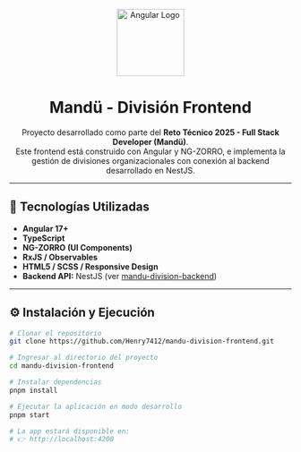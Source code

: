 <p align="center">
  <img src="https://angular.io/assets/images/logos/angular/angular.svg" width="120" alt="Angular Logo" />
</p>

<h1 align="center">Mandü - División Frontend</h1>

<p align="center">
  Proyecto desarrollado como parte del <b>Reto Técnico 2025 - Full Stack Developer (Mandü)</b>.<br>
  Este frontend está construido con Angular y NG-ZORRO, e implementa la gestión de divisiones organizacionales con conexión al backend desarrollado en NestJS.
</p>

---

## 🚀 Tecnologías Utilizadas

- **Angular 17+**
- **TypeScript**
- **NG-ZORRO (UI Components)**
- **RxJS / Observables**
- **HTML5 / SCSS / Responsive Design**
- **Backend API:** NestJS (ver [mandu-division-backend](https://github.com/Henry7412/mandu-division-backend))

---

## ⚙️ Instalación y Ejecución

```bash
# Clonar el repositorio
git clone https://github.com/Henry7412/mandu-division-frontend.git

# Ingresar al directorio del proyecto
cd mandu-division-frontend

# Instalar dependencias
pnpm install

# Ejecutar la aplicación en modo desarrollo
pnpm start

# La app estará disponible en:
# 👉 http://localhost:4200
